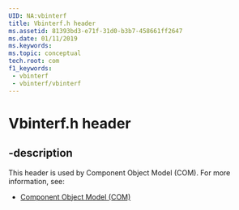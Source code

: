 ```yaml
---
UID: NA:vbinterf
title: Vbinterf.h header
ms.assetid: 81393bd3-e71f-31d0-b3b7-458661ff2647
ms.date: 01/11/2019
ms.keywords: 
ms.topic: conceptual
tech.root: com
f1_keywords:
 - vbinterf
 - vbinterf/vbinterf
---
```


# Vbinterf.h header


## -description

This header is used by Component Object Model (COM). For more information, see:

- [Component Object Model (COM)](../_com/index.md)

